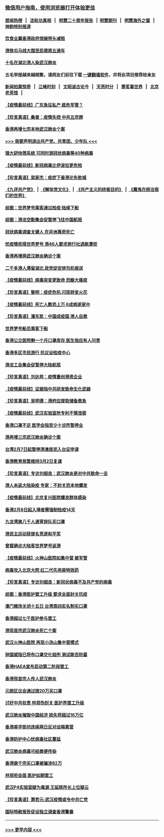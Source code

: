 ### [微信用户指南，使用浏览器打开体验更佳](https://github.com/gfw-breaker/banned-news1/blob/master/indexes/wechat-guide.md?t=0)
#### [禁闻热榜](热点新闻.md?t=0)  &nbsp;&nbsp;|&nbsp;&nbsp; [法轮功真相](https://github.com/gfw-breaker/truth/blob/master/README.md?t=0) &nbsp;&nbsp;|&nbsp;&nbsp; [明慧二十周年报告](https://github.com/gfw-breaker/mh-reports/blob/master/README.md?t=0) &nbsp;&nbsp;|&nbsp;&nbsp;[明慧期刊](https://github.com/gfw-breaker/mh-qikan) &nbsp;&nbsp;|&nbsp;&nbsp; [明慧海外之窗](https://github.com/gfw-breaker/mh-news/blob/master/README.md?t=0) &nbsp;&nbsp;|&nbsp;&nbsp; [神韵特别报道](https://github.com/gfw-breaker/mh-news/blob/master/shenyun.md?t=0)
#### [饮食业冀香港政府领展带头减租](../pages/nsc415/n11864876.md?t=02132144) 
#### [港铁屯马线大围至启德周五通车](../pages/nsc415/n11864842.md?t=02132144) 
#### [十名在湖北港人染武汉肺炎](../pages/nsc415/n11864807.md?t=02132144) 
#### 五毛举报越来越频繁，请网友们前往下载 [一键翻墙软件](https://github.com/gfw-breaker/ssr-accounts)，并将此项目推荐给亲友
#### [新闻拍案惊奇](https://github.com/gfw-breaker/banned-news1/blob/master/pages/link4.md) &nbsp;&nbsp;|&nbsp;&nbsp; [江峰时刻](https://github.com/gfw-breaker/banned-news1/blob/master/pages/link4.md) &nbsp;&nbsp;|&nbsp;&nbsp; [文昭谈古论今](https://github.com/gfw-breaker/banned-news1/blob/master/pages/link4.md) &nbsp;&nbsp;|&nbsp;&nbsp; [天亮时分](https://github.com/gfw-breaker/banned-news1/blob/master/pages/link4.md) &nbsp;&nbsp;|&nbsp;&nbsp; [萧茗看世界](https://github.com/gfw-breaker/banned-news1/blob/master/pages/link4.md) &nbsp;&nbsp;|&nbsp;&nbsp; [北京老茶馆](https://github.com/gfw-breaker/banned-news1/blob/master/pages/link4.md) &nbsp;&nbsp;|&nbsp;&nbsp; 
#### [【疫情最前线】广东急征私产 趁危军管？](../pages/nsc415/n11864205.md?t=02132144) 
#### [【珍言真语】桑普：疫情失控 中共五宗罪](../pages/nsc415/n11864157.md?t=02132144) 
#### [香港再增七宗本地武汉肺炎个案](../pages/nsc415/n11862405.md?t=02132144) 
#### [>>> 我要声明退出共产党、共青团、少年队 <<<](https://github.com/begood0513/goodnews/blob/master/quit/letter.md) 
#### [理大研快筛系统 可同时测冠状病毒等40种病毒](../pages/nsc415/n11862376.md?t=02132144) 
#### [【疫情最前线】新冠病毒比伊波拉更危险](../pages/nsc415/n11862199.md?t=02132144) 
#### [【珍言真语】梁家杰：疫症下香港沦失败城](../pages/nsc415/n11861588.md?t=02132144) 
#### [《九评共产党》](https://github.com/begood0513/9ping.md/blob/master/README.md) &nbsp;|&nbsp; [《解体党文化》](../../../../jtdwh.md/blob/master/README.md)  &nbsp;|&nbsp; [《共产主义的终极目的》](../../../../gczydzjmd.md/blob/master/README.md) &nbsp;|&nbsp; [《魔鬼在统治我们的世界》](../../../../mgztzwmdsj.md/blob/master/README.md) 
#### [组图：世界梦号乘客通过检疫 陆续下船](../pages/nsc415/n11858302.md?t=02132144) 
#### [组图：港龙空勤集会促暂停飞往中国航班](../pages/nsc415/n11858190.md?t=02132144) 
#### [冠状病毒调查关键人 在非洲离奇死亡](../pages/nsc415/n11859798.md?t=02132144) 
#### [忧疫情拒搭世界梦号 港46人要求旅行社退款遭拒](../pages/nsc415/n11859849.md?t=02132144) 
#### [香港再增两武汉肺炎确诊个案](../pages/nsc415/n11859833.md?t=02132144) 
#### [二千多港人滞留湖北 政党促安排包机接送](../pages/nsc415/n11859831.md?t=02132144) 
#### [【疫情最前线】病毒突变更致命 恐酿大瘟疫](../pages/nsc415/n11859604.md?t=02132144) 
#### [【珍言真语】黎明：疫症危机 闪现转变火花](../pages/nsc415/n11859199.md?t=02132144) 
#### [【疫情最前线】死亡人数恐上万 6成病逝家中](../pages/nsc415/n11856687.md?t=02132144) 
#### [【珍言真语】潘东凯：中国成疫国 港人自救](../pages/nsc415/n11856962.md?t=02132144) 
#### [世界梦号船员乘客下船](../pages/nsc415/n11856883.md?t=02132144) 
#### [香港公立医院剩一个月口罩库存 医生指应有人问责](../pages/nsc415/n11856875.md?t=02132144) 
#### [香港多区市民游行 抗议设检疫中心](../pages/nsc415/n11856866.md?t=02132144) 
#### [港龙工会集会促暂停大陆航班](../pages/nsc415/n11856840.md?t=02132144) 
#### [【珍言真语】刘达邦：疫情重创港资企业](../pages/nsc415/n11854274.md?t=02132144) 
#### [【疫情最前线】证据指中共研发致命生化武器](../pages/nsc415/n11853087.md?t=02132144) 
#### [【珍言真语】吴明德：港府应提取储备救急](../pages/nsc415/n11852734.md?t=02132144) 
#### [【疫情最前线】武汉实验室抢专利不慎泄密](../pages/nsc415/n11850310.md?t=02132144) 
#### [香港口罩不足 医学会指至少十诊所暂停业](../pages/nsc415/n11850301.md?t=02132144) 
#### [港再增三宗武汉肺炎确诊个案](../pages/nsc415/n11850328.md?t=02132144) 
#### [台湾2月7日起暂停港澳居民入台证申请](../pages/nsc415/n11850304.md?t=02132144) 
#### [香港教育局暂维持3月2日复课](../pages/nsc415/n11850260.md?t=02132144) 
#### [【珍言真语】专访刘细良：武汉肺炎是对中共致命一击](../pages/nsc415/n11849934.md?t=02132144) 
#### [港人未返大陆染疫 专家：不封关恐本地爆发](../pages/nsc415/n11848021.md?t=02132144) 
#### [【疫情最前线】北京复兴医院爆发群体感染](../pages/nsc415/n11847626.md?t=02132144) 
#### [香港2月8日起入境者需强制检疫14天](../pages/nsc415/n11847658.md?t=02132144) 
#### [九龙湾逾八千人通宵排队买口罩](../pages/nsc415/n11847647.md?t=02132144) 
#### [港民主运动获提名竞逐和平奖](../pages/nsc415/n11847633.md?t=02132144) 
#### [曾载确诊大陆客世界梦号返港](../pages/nsc415/n11847608.md?t=02132144) 
#### [【疫情最前线】火神山医院如集中营 被军管](../pages/nsc415/n11847524.md?t=02132144) 
#### [病毒攻入北京大院 红二代先用美特效药](../pages/nsc415/n11847427.md?t=02132144) 
#### [【珍言真语】专访刘细良：新冠状病毒不及共产党的病毒](../pages/nsc415/n11847164.md?t=02132144) 
#### [组图：香港医护罢工升级 要求全面封关抗疫](../pages/nsc415/n11844107.md?t=02132144) 
#### [澳门赌场关闭十五日 台湾周四实名制买口罩](../pages/nsc415/n11845083.md?t=02132144) 
#### [香港超过七千医护参与罢工](../pages/nsc415/n11845051.md?t=02132144) 
#### [港现首宗武汉肺炎死亡个案](../pages/nsc415/n11844998.md?t=02132144) 
#### [武汉火神山医院 再现小汤山集中营模式](../pages/nsc415/n11844763.md?t=02132144) 
#### [钟国斌指已将布口罩交化验所 测试能否防菌](../pages/nsc415/n11842783.md?t=02132144) 
#### [香港HAEA宣布启动第二阶段罢工](../pages/nsc415/n11842723.md?t=02132144) 
#### [香港现首宗人传人武汉肺炎](../pages/nsc415/n11842766.md?t=02132144) 
#### [元朗区议会通过拨20万买口罩](../pages/nsc415/n11842754.md?t=02132144) 
#### [讨好中共权贵 林郑伪封关 医护界罢工升级](../pages/nsc415/n11842359.md?t=02132144) 
#### [武汉肺炎摧毁中国经济 损失将超过16万亿](../pages/nsc415/n11839723.md?t=02132144) 
#### [香港美孚街坊连续两日反对设隔离营](../pages/nsc415/n11839962.md?t=02132144) 
#### [香港防护中心忧病毒社区蔓延](../pages/nsc415/n11839933.md?t=02132144) 
#### [武汉肺炎病毒可经粪便传染](../pages/nsc415/n11839939.md?t=02132144) 
#### [香港逾千宗买口罩被骗涉82万](../pages/nsc415/n11839914.md?t=02132144) 
#### [林郑拒会面 医护如期罢工](../pages/nsc415/n11839892.md?t=02132144) 
#### [武汉P4实验室疑为毒源 王延轶所长上位疑云](../pages/nsc415/n11835543.md?t=02132144) 
#### [【珍言真语】萧若元:武汉疫情或令中共亡党](../pages/nsc415/n11829394.md?t=02132144) 
#### [国际特赦报告促设独立调查香港警暴](../pages/nsc415/n11833845.md?t=02132144) 

----
#### [ >>> 更早内容 <<< ](../indexes/nsc415-earlier.md)
